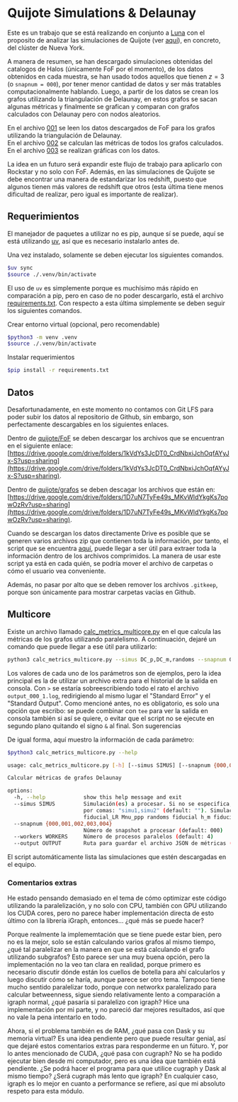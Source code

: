 # Quijote Simulations & Delaunay

Este es un trabajo que se está realizando en conjunto a [Luna](https://github.com/lunajimenez) con el proposito de analizar las simulaciones de Quijote (ver [aquí](https://quijote-simulations.readthedocs.io/en/latest/)), en concreto, del clúster de Nueva York.

A manera de resumen, se han descargado simulaciones obtenidas del catalogos de Halos (únicamente FoF por el momento), de los datos obtenidos en cada muestra, se han usado todos aquellos que tienen $z = 3$ (o `snapnum = 000`), por tener menor cantidad de datos y ser más tratables computacionalmente hablando. Luego, a partir de los datos se crean los grafos utilizando la triangulación de Delaunay, en estos grafos se sacan algunas métricas y finalmente se grafican y comparan con grafos calculados con Delaunay pero con nodos aleatorios.

En el archivo [001](./001_crear_grafos_fof.ipynb) se leen los datos descargados de FoF para los grafos utilizando la triangulación de Delaunay.  
En el archivo [002](./002_calculate_metrics_based_on_graphs.ipynb) se calculan las métricas de todos los grafos calculados.  
En el archivo [003](./003_plots.ipynb) se realizan gráficas con los datos.

La idea en un futuro será expandir este flujo de trabajo para aplicarlo con Rockstar y no solo con FoF. Además, en las simulaciones de Quijote se debe encontrar una manera de estandarizar los redshift, puesto que algunos tienen más valores de redshift que otros (esta última tiene menos dificultad de realizar, pero igual es importante de realizar).

## Requerimientos

El manejador de paquetes a utilizar no es pip, aunque sí se puede, aquí se está utilizando [uv](https://docs.astral.sh/uv/), así que es necesario instalarlo antes de.

Una vez instalado, solamente se deben ejecutar los siguientes comandos.

``` bash
$uv sync
$source ./.venv/bin/activate
```

El uso de `uv` es simplemente porque es muchísimo más rápido en comparación a pip, pero en caso de no poder descargarlo, está el archivo [requirements.txt](./requirements.txt). Con respecto a esta última simplemente se deben seguir los siguientes comandos.

Crear entorno virtual (opcional, pero recomendable)

``` bash
$python3 -m venv .venv
$source ./.venv/bin/activate
```

Instalar requerimientos

``` bash
$pip install -r requirements.txt
```

## Datos

Desafortunadamente, en este momento no contamos con Git LFS para poder subir los datos al repositorio de Github, sin embargo, son perfectamente descargables en los siguientes enlaces.

Dentro de [quijote/FoF](./quijote/FoF/) se deben descargar los archivos que se encuentran en el siguiente enlace: [https://drive.google.com/drive/folders/1kVdYs3JcDT0_CrdNbxiJchOqfAYyJx-S?usp=sharing](https://drive.google.com/drive/folders/1kVdYs3JcDT0_CrdNbxiJchOqfAYyJx-S?usp=sharing).

Dentro de [quijote/grafos](./quijote/grafos/) se deben descagar los archivos que están en: [https://drive.google.com/drive/folders/1D7uN7TyFe49s_MKvWldYkgKs7powOzRv?usp=sharing](https://drive.google.com/drive/folders/1D7uN7TyFe49s_MKvWldYkgKs7powOzRv?usp=sharing).

Cuando se descargan los datos directamente Drive es posible que se generen varios archivos zip que contienen toda la información, por tanto, el script que se encuentra [aquí](./quijote/unzip_all.sh), puede llegar a ser útil para extraer toda la información dentro de los archivos comprimidos. La manera de usar este script ya está en cada quién, se podría mover el archivo de carpetas o cómo el usuario vea conveniente.

Además, no pasar por alto que se deben remover los archivos `.gitkeep`, porque son únicamente para mostrar carpetas vacías en Github.

## Multicore

Existe un archivo llamado [calc_metrics_multicore.py](./calc_metrics_multicore.py) en el que calcula las métricas de los grafos utilizando paralelismo. A continuación, dejaré un comando que puede llegar a ese útil para utilizarlo:

``` bash
python3 calc_metrics_multicore.py --simus DC_p,DC_m,randoms --snapnum 000 --workers 4 --output ./quijote/grafos/metrics_000.json > output_000_1.log 2>&1 &
```

Los valores de cada uno de los parámetros son de ejemplos, pero la idea principal es la de utilizar un archivo extra para el historial de la salida en consola. Con `>` se estaría sobreescribiendo todo el rato el archivo `output_000_1.log`, redirigiendo al mismo lugar el "Standard Error" y el "Standard Output". Como mencioné antes, no es obligatorio, es solo una opción que escribo: se puede combinar con `tee` para ver la salida en consola también si así se quiere, o evitar que el script no se ejecute en segundo plano quitando el signo `&` al final. Son sugerencias

De igual forma, aquí muestro la información de cada parámetro:

``` bash
$python3 calc_metrics_multicore.py --help

usage: calc_metrics_multicore.py [-h] [--simus SIMUS] [--snapnum {000,001,002,003,004}] [--workers WORKERS] [--output OUTPUT]

Calcular métricas de grafos Delaunay

options:
  -h, --help            show this help message and exit
  --simus SIMUS         Simulación(es) a procesar. Si no se especifica, se procesan todas. Para escoger más de una simulación se debe separar
                        por comas: "simu1,simu2" (default: ""). Simulaciones disponibles: Mnu_pp DC_p Mnu_p DC_m w_m s8_p s8_m w_p
                        fiducial_LR Mnu_ppp randoms fiducial h_m fiducial_HR fiducial_ZA
  --snapnum {000,001,002,003,004}
                        Número de snapshot a procesar (default: 000)
  --workers WORKERS     Número de procesos paralelos (default: 4)
  --output OUTPUT       Ruta para guardar el archivo JSON de métricas (default: ./quijote/grafos/metrics.json)
```

El script automáticamente lista las simulaciones que estén descargadas en el equipo.

<!-- Si alguien llegara a leer esto, la verdad es que no hemos podido lograr que funcione correctamente, hemos utilizado máquinas virtuales de Azure y Google Colab, pero aún no damos, ojalá ya quede cada vez menos! -->

### Comentarios extras

He estado pensando demasiado en el tema de cómo optimizar este código utilizando la paralelización, y no solo con CPU, también con GPU utilizando los CUDA cores, pero no parece haber implementación directa de esto último con la librería iGraph, entonces... ¿qué más se puede hacer?

Porque realmente la implememtación que se tiene puede estar bien, pero no es la mejor, solo se están calculando varios grafos al mismo tiempo, ¿qué tal paralelizar en la manera en que se está calculando el grafo utilizando subgrafos? Esto parece ser una muy buena opción, pero la implementación no la veo tan clara en realidad, porque primero es necesario discutir dónde están los cuellos de botella para ahí calcularlos y luego discutir cómo se haría, aunque parece ser otro tema. Tampoco tiene mucho sentido paralelizar todo, porque con networkx paralelizado para calcular betweenness, sigue siendo relativamente lento a comparación a igraph normal, ¿qué pasaría si paralelizo con igraph? Hice una implementación por mi parte, y no pareció dar mejores resultados, así que no vale la pena intentarlo en todo.

Ahora, si el problema también es de RAM, ¿qué pasa con Dask y su memoria virtual? Es una idea pendiente pero que puede resultar genial, así que dejaré estos comentarios extras para responderme en un fúturo. Y, por lo antes mencionado de CUDA, ¿qué pasa con cugraph? No se ha podido ejecutar bien desde mi computador, pero es una idea que también está pendiente. ¿Se podrá hacer el programa para que utilice cugraph y Dask al mismo tiempo? ¿Será cugraph más lento que igraph? En cualquier caso, igraph es lo mejor en cuanto a performance se refiere, así que mi absoluto respeto para esta módulo.
